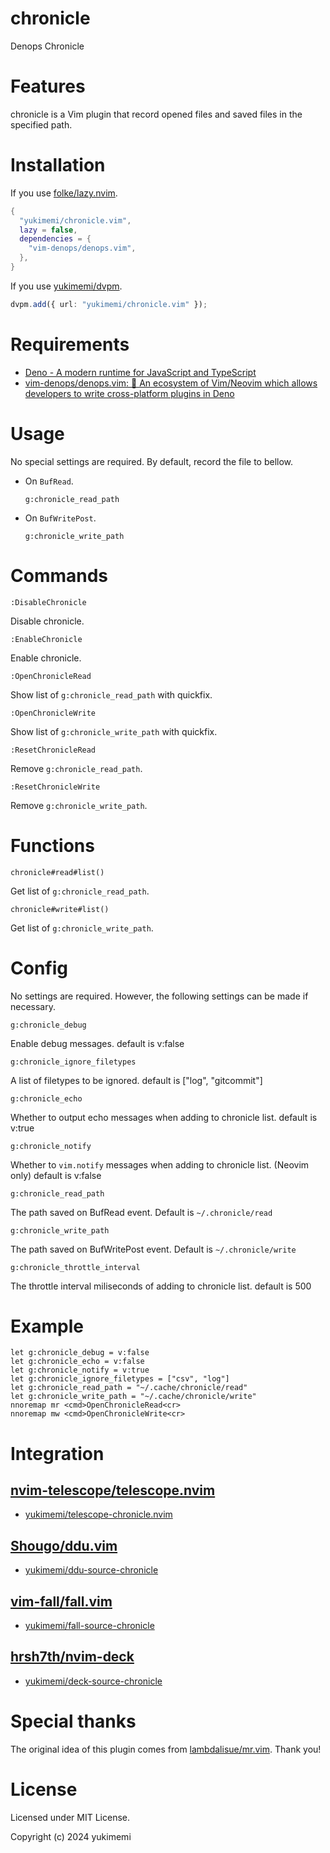 # chronicle

Denops Chronicle

# Features

chronicle is a Vim plugin that record opened files and saved files in the specified path.

# Installation

If you use [folke/lazy.nvim](https://github.com/folke/lazy.nvim).

```lua
{
  "yukimemi/chronicle.vim",
  lazy = false,
  dependencies = {
    "vim-denops/denops.vim",
  },
}
```

If you use [yukimemi/dvpm](https://github.com/yukimemi/dvpm).

```typescript
dvpm.add({ url: "yukimemi/chronicle.vim" });
```

# Requirements

- [Deno - A modern runtime for JavaScript and TypeScript](https://deno.land/)
- [vim-denops/denops.vim: 🐜 An ecosystem of Vim/Neovim which allows developers to write cross-platform plugins in Deno](https://github.com/vim-denops/denops.vim)

# Usage

No special settings are required.
By default, record the file to bellow.

- On `BufRead`.

  `g:chronicle_read_path`

- On `BufWritePost`.

  `g:chronicle_write_path`

# Commands

`:DisableChronicle`

Disable chronicle.

`:EnableChronicle`

Enable chronicle.

`:OpenChronicleRead`

Show list of `g:chronicle_read_path` with quickfix.

`:OpenChronicleWrite`

Show list of `g:chronicle_write_path` with quickfix.

`:ResetChronicleRead`

Remove `g:chronicle_read_path`.

`:ResetChronicleWrite`

Remove `g:chronicle_write_path`.

# Functions

`chronicle#read#list()`

Get list of `g:chronicle_read_path`.

`chronicle#write#list()`

Get list of `g:chronicle_write_path`.

# Config

No settings are required. However, the following settings can be made if necessary.

`g:chronicle_debug`

Enable debug messages.
default is v:false

`g:chronicle_ignore_filetypes`

A list of filetypes to be ignored.
default is ["log", "gitcommit"]

`g:chronicle_echo`

Whether to output echo messages when adding to chronicle list.
default is v:true

`g:chronicle_notify`

Whether to `vim.notify` messages when adding to chronicle list. (Neovim only)
default is v:false

`g:chronicle_read_path`

The path saved on BufRead event.
Default is `~/.chronicle/read`

`g:chronicle_write_path`

The path saved on BufWritePost event.
Default is `~/.chronicle/write`

`g:chronicle_throttle_interval`

The throttle interval miliseconds of adding to chronicle list.
default is 500

# Example

```vim
let g:chronicle_debug = v:false
let g:chronicle_echo = v:false
let g:chronicle_notify = v:true
let g:chronicle_ignore_filetypes = ["csv", "log"]
let g:chronicle_read_path = "~/.cache/chronicle/read"
let g:chronicle_write_path = "~/.cache/chronicle/write"
nnoremap mr <cmd>OpenChronicleRead<cr>
nnoremap mw <cmd>OpenChronicleWrite<cr>
```

# Integration

## [nvim-telescope/telescope.nvim](https://github.com/nvim-telescope/telescope.nvim)

- [yukimemi/telescope-chronicle.nvim](https://github.com/yukimemi/telescope-chronicle.nvim)

## [Shougo/ddu.vim](https://github.com/Shougo/ddu.vim)

- [yukimemi/ddu-source-chronicle](https://github.com/yukimemi/ddu-source-chronicle)

## [vim-fall/fall.vim](https://github.com/vim-fall/fall.vim) 

- [yukimemi/fall-source-chronicle](https://github.com/yukimemi/fall-source-chronicle)

## [hrsh7th/nvim-deck](https://github.com/hrsh7th/nvim-deck)

- [yukimemi/deck-source-chronicle](https://github.com/yukimemi/deck-source-chronicle)

# Special thanks

The original idea of this plugin comes from [lambdalisue/mr.vim](https://github.com/lambdalisue/mr.vim).
Thank you!

# License

Licensed under MIT License.

Copyright (c) 2024 yukimemi

